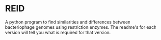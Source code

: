 REID
====

A python program to find similarities and differences between bacteriophage 
genomes using restriction enzymes.
The readme's for each version will tell you what is required for that version.
